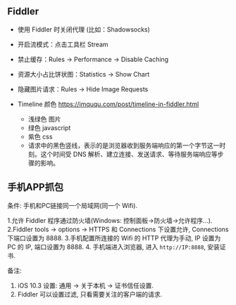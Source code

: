 ## Fiddler

- 使用 Fiddler 时关闭代理 (比如：Shadowsocks)
- 开启流模式：点击工具栏 Stream
- 禁止缓存：Rules -> Performance -> Disable Caching
- 资源大小占比饼状图：Statistics -> Show Chart
- 隐藏图片请求：Rules -> Hide Image Requests

- Timeline 颜色 <https://imququ.com/post/timeline-in-fiddler.html>
    - 浅绿色 图片
    - 绿色 javascript
    - 紫色 css
    - 请求中的黑色竖线，表示的是浏览器收到服务端响应的第一个字节这一时刻。这个时间受 DNS 解析、建立连接、发送请求、等待服务端响应等步骤的影响。


## 手机APP抓包

条件: 手机和PC链接同一个局域网(同一个 Wifi).

1.允许 Fiddler 程序通过防火墙(Windows: 控制面板->防火墙->允许程序...).
2.Fiddler tools -> options -> HTTPS 和 Connections 下设置允许, Connections 下端口设置为 8888.
3.手机配置所连接的 Wifi 的 HTTP 代理为手动, IP 设置为 PC 的 IP, 端口设置为 8888.
4. 手机端进入浏览器, 进入 `http://IP:8888`, 安装证书.

备注:

1. iOS 10.3 设置: 通用 -> 关于本机 -> 证书信任设置.
2. Fiddler 可以设置过滤, 只看需要关注的客户端的请求.